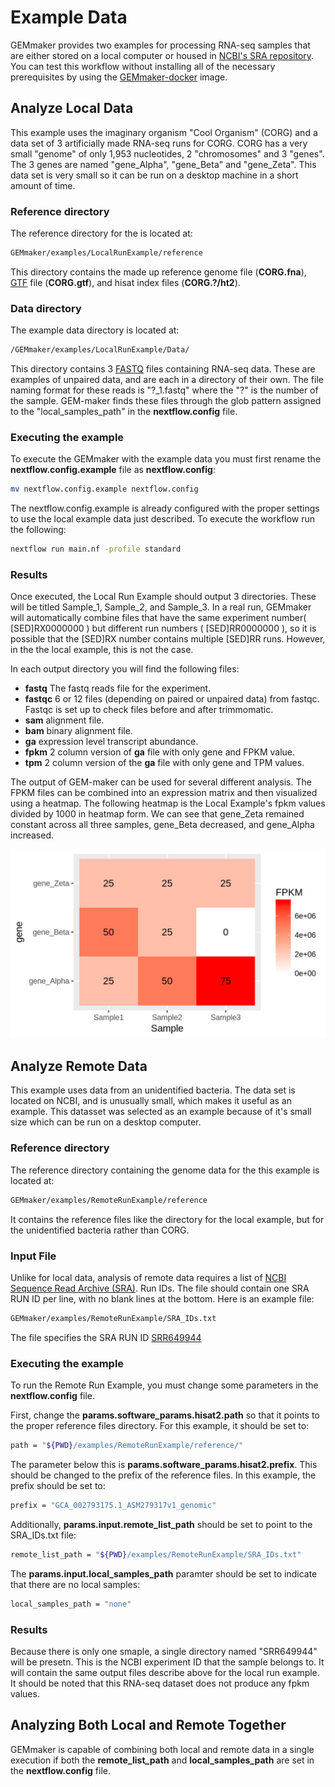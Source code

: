
# Example Data

GEMmaker provides two examples for processing RNA-seq samples that are either stored on a local computer or housed in [NCBI's SRA repository](https://www.ncbi.nlm.nih.gov/sra).  You can test this workflow without installing all of the necessary prerequisites by using the [GEMmaker-docker](https://github.com/SystemsGenetics/GEMmaker-docker) image.


## Analyze Local Data
This example uses the imaginary organism "Cool Organism" (CORG) and a data set of 3 artificially made RNA-seq runs for CORG. CORG has a very small "genome" of only 1,953 nucleotides, 2 "chromosomes" and 3 "genes". The 3 genes are named "gene\_Alpha", "gene\_Beta" and "gene\_Zeta".  This data set is very small so it can be run on a desktop machine in a short amount of time.

### Reference directory
The reference directory for the is located at:
```bash
GEMmaker/examples/LocalRunExample/reference
```
This directory contains the made up reference genome file (**CORG.fna**), [GTF](https://uswest.ensembl.org/info/website/upload/gff.html) file (**CORG.gtf**), and hisat index files (**CORG.?/ht2**).

### Data directory
The example data directory is located at:  
```bash
/GEMmaker/examples/LocalRunExample/Data/
```
This directory contains 3 [FASTQ](https://en.wikipedia.org/wiki/FASTQ_format) files containing RNA-seq data. These are examples of unpaired data, and are each in a directory of their own. The file naming format for these reads is "?\_1.fastq" where the "?" is the number of the sample. GEM-maker finds these files through the glob pattern assigned to the "local\_samples\_path" in the **nextflow.config** file.

### Executing the example

To execute the GEMmaker with the example data you must first rename the **nextflow.config.example** file as **nextflow.config**:

```bash
mv nextflow.config.example nextflow.config
```
The nextflow.config.example is already configured with the proper settings to use the local example data just described.  To execute the workflow run the following:

```bash
nextflow run main.nf -profile standard
```

### Results
Once executed, the Local Run Example should output 3 directories. These will be titled Sample_1, Sample_2, and Sample_3. In a real run, GEMmaker will automatically combine files that have the same experiment number( \[SED\]RX0000000 ) but different run numbers ( \[SED\]RR0000000 ), so it is possible that the \[SED\]RX number contains multiple \[SED\]RR runs. However, in the the local example, this is not the case.

In each output directory you will find the following files:
- **fastq**   The fastq reads file for the experiment.
- **fastqc**  6 or 12 files (depending on paired or unpaired data) from fastqc. Fastqc is set up to check files before and after trimmomatic.
- **sam**  alignment file.
- **bam**   binary alignment file.
- **ga**  expression level transcript abundance.
- **fpkm**  2 column version of **ga** file with only gene and FPKM value.
- **tpm** 2 column version of the **ga** file with only gene and TPM values.

The output of GEM-maker can be used for several different analysis. The FPKM files can be combined into an expression matrix and then visualized using a heatmap. The following heatmap is the Local Example's fpkm values divided by 1000 in heatmap form. We can see that gene_Zeta remained constant across all three samples, gene_Beta decreased, and gene_Alpha increased.

![heatmap](../images/heatmap.png)

## Analyze Remote Data
This example uses data from an unidentified bacteria. The data set is located on NCBI, and is unusually small, which makes it useful as an example.  This datasset was selected as an example because of it's small size which can be run on a desktop computer.

### Reference directory
The reference directory containing the genome data for the this example is located at:
```bash
GEMmaker/examples/RemoteRunExample/reference
```
It contains the reference files like the directory for the local example, but for the unidentified bacteria rather than CORG.

### Input File
Unlike for local data, analysis of remote data requires a list of [NCBI Sequence Read Archive (SRA)](https://www.ncbi.nlm.nih.gov/sra). Run IDs. The file should contain one SRA RUN ID per line, with no blank lines at the bottom. Here is an example file:

```bash
GEMmaker/examples/RemoteRunExample/SRA_IDs.txt
```
The file specifies the SRA RUN ID [SRR649944](https://www.ncbi.nlm.nih.gov/sra/SRR649944/)

### Executing the example
To run the Remote Run Example, you must change some parameters in the **nextflow.config** file.

First, change the **params.software_params.hisat2.path** so that it points to the proper reference files directory. For this example, it should be set to:
```bash
path = "${PWD}/examples/RemoteRunExample/reference/"
```
The parameter below this is **params.software_params.hisat2.prefix**. This should be changed to the prefix of the reference files. In this example, the prefix should be set to:
```bash
prefix = "GCA_002793175.1_ASM279317v1_genomic"
```

Additionally, **params.input.remote_list_path** should be set to point to the SRA_IDs.txt file:
```bash
remote_list_path = "${PWD}/examples/RemoteRunExample/SRA_IDs.txt"
```  
The **params.input.local_samples_path** paramter should be set to indicate that there are no local samples:
```bash
local_samples_path = "none"
```
### Results
Because there is only one smaple, a single directory named "SRR649944" will be presetn. This is the NCBI experiment ID that the sample belongs to. It will contain the same output files describe above for the local run example.  It should be noted that this RNA-seq dataset does not produce any fpkm values.

## Analyzing Both Local and Remote Together
GEMmaker is capable of combining both local and remote data in a single execution if both the **remote_list_path** and **local_samples_path** are set in the **nextflow.config** file.
